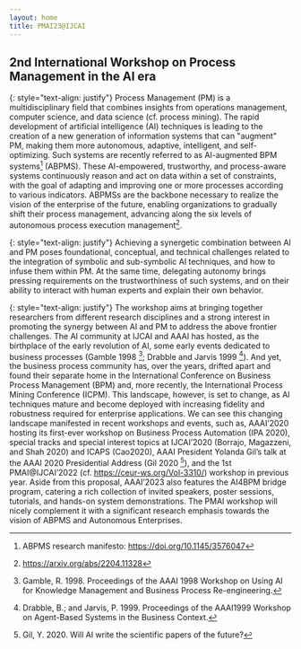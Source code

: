 ```yaml
---
layout: home
title: PMAI23@IJCAI
---
```


## 2nd International Workshop on Process Management in the AI era

{: style="text-align: justify"}
Process Management (PM) is a multidisciplinary field that combines insights from operations management, computer science, 
and data science (cf. process mining). The rapid development of artificial intelligence (AI) techniques is leading to the creation of a new generation of information systems that can "augment" PM, making them more autonomous, adaptive, intelligent, and self-optimizing. Such systems are recently referred to as AI-augmented BPM systems[^1] (ABPMS). 
These AI-empowered, trustworthy, and process-aware systems continuously reason and act on data within a set of constraints, 
with the goal of adapting and improving one or more processes according to various indicators. 
ABPMSs are the backbone necessary to realize the vision of the enterprise of the future, enabling organizations to gradually shift their process management, advancing along the six levels of autonomous process execution management[^2].

{: style="text-align: justify"}
Achieving a synergetic combination between AI and PM poses foundational, conceptual, and technical challenges related to the integration of symbolic and sub-symbolic AI techniques, and how to infuse them within PM. At the same time, delegating autonomy brings pressing requirements on the trustworthiness of such systems, and on their ability to interact with human experts and explain their own behavior. 

{: style="text-align: justify"}
The workshop aims at bringing together researchers from different research disciplines and a strong interest in promoting the synergy between AI and PM to address the above frontier challenges. The AI community at IJCAI and AAAI has hosted, as the birthplace of the early revolution of AI, some early events dedicated to business processes (Gamble 1998 [^3]; Drabble and Jarvis 1999 [^4]). And yet, the business process community has, over the years, drifted apart and found their separate home in the International Conference on Business Process Management (BPM) and, more recently, the International Process Mining Conference (ICPM). This landscape, however, is set to change, as AI techniques mature and become deployed with increasing fidelity and robustness required for enterprise applications. We can see this changing landscape manifested in recent workshops and events, such as, AAAI’2020 hosting its first-ever workshop on Business Process Automation (IPA 2020), special tracks and special interest topics at IJCAI’2020 (Borrajo, Magazzeni, and Shah 2020) and ICAPS (Cao2020), AAAI President Yolanda Gil’s talk at the AAAI 2020 Presidential Address (Gil 2020 [^5]), and the 1st PMAI@IJCAI’2022  (cf. https://ceur-ws.org/Vol-3310/) workshop in previous year. Aside from this proposal, AAAI’2023 also features the AI4BPM bridge program, catering a rich collection of invited speakers, poster sessions, tutorials, and hands-on system demonstrations. The PMAI workshop will nicely complement it with a significant research emphasis towards the vision of ABPMS and Autonomous Enterprises.


[^1]: ABPMS research manifesto: https://doi.org/10.1145/3576047
[^2]: https://arxiv.org/abs/2204.11328
[^3]: Gamble, R. 1998. Proceedings of the AAAI 1998 Workshop on Using AI for Knowledge Management and Business Process Re-engineering.
[^4]: Drabble, B.; and Jarvis, P. 1999. Proceedings of the AAAI1999 Workshop on Agent-Based Systems in the Business Context.
[^5]: Gil, Y. 2020. Will AI write the scientific papers of the future?

